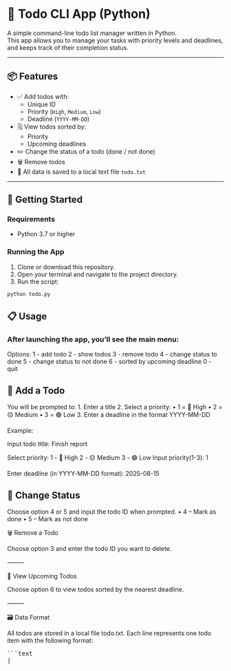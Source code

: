 # 📝 Todo CLI App (Python)

A simple command-line todo list manager written in Python.  
This app allows you to manage your tasks with priority levels and deadlines, and keeps track of their completion status.

---

## 📦 Features

- ✅ Add todos with:
  - Unique ID
  - Priority (`High`, `Medium`, `Low`)
  - Deadline (`YYYY-MM-DD`)
- 🗒 View todos sorted by:
  - Priority
  - Upcoming deadlines
- ✏️ Change the status of a todo (done / not done)
- 🗑 Remove todos
- 💾 All data is saved to a local text file `todo.txt`

---

## 🚀 Getting Started

### Requirements

- Python 3.7 or higher

### Running the App

1. Clone or download this repository.
2. Open your terminal and navigate to the project directory.
3. Run the script:

```bash
python todo.py
```

## 📋 Usage

### After launching the app, you’ll see the main menu:

Options:
  1 - add todo
  2 - show todos
  3 - remove todo
  4 - change status to done
  5 - change status to not done
  6 - sorted by upcoming deadline
  0 - quit


##  🔹 Add a Todo


You will be prompted to:
	1.	Enter a title
	2.	Select a priority:
	•	1 = 🔴 High
	•	2 = 🟡 Medium
	•	3 = 🟢 Low
	3.	Enter a deadline in the format YYYY-MM-DD

Example:

  Input todo title: Finish report

  Select priority:
    1 - 🔴 High
    2 - 🟡 Medium
    3 - 🟢 Low
  Input priority(1-3): 1

  Enter deadline (in YYYY-MM-DD format): 2025-08-15


##  🔄 Change Status

Choose option 4 or 5 and input the todo ID when prompted.
	•	4 – Mark as done
	•	5 – Mark as not done



🗑 Remove a Todo

Choose option 3 and enter the todo ID you want to delete.

⸻

📆 View Upcoming Todos

Choose option 6 to view todos sorted by the nearest deadline.

⸻

🗃 Data Format

All todos are stored in a local file todo.txt.
Each line represents one todo item with the following format:
<pre>
```text
<id>|<title>|<priority>|<status>|<deadline>
```
</pre>

Example:

<pre>
```text
82765|Pay bills|high|False|2025-08-10
10923|Write article|medium|True|2025-08-12
```
</pre>

•	id – auto-generated unique string
•	status – True if completed, False otherwise



🛠 Technologies Used
	•	Python Standard Library:
	•	os – for file path handling
	•	random – for ID generation
	•	time – for timestamp in IDs
	•	datetime – for deadline parsing and comparison


📄 License

This project is open-source and available under the MIT License.


🙌 Author

Created by Serhii Tustanovskyi

Feel free to fork, contribute, and share!